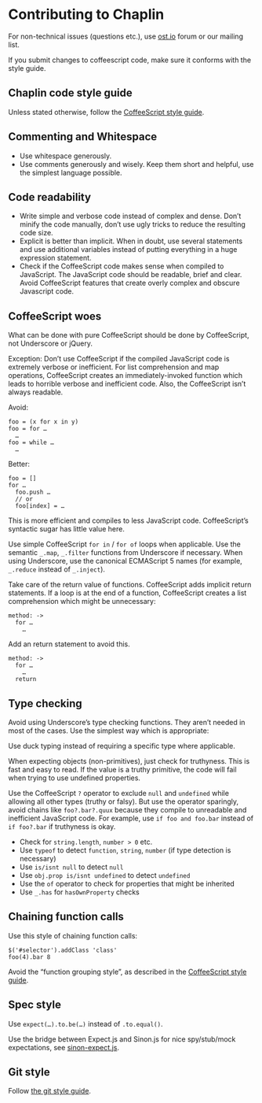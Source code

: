 # Contributing to Chaplin
For non-technical issues (questions etc.),
use [ost.io](http://ost.io/chaplinjs/chaplin) forum or our mailing list.

If you submit changes to coffeescript code, make sure it conforms with the style guide.

## Chaplin code style guide

Unless stated otherwise, follow the [CoffeeScript style guide](https://github.com/polarmobile/coffeescript-style-guide).

## Commenting and Whitespace

* Use whitespace generously.
* Use comments generously and wisely. Keep them short and helpful, use the simplest language possible.

## Code readability

* Write simple and verbose code instead of complex and dense. Don’t minify the code manually, don’t use ugly tricks to reduce the resulting code size.
* Explicit is better than implicit. When in doubt, use several statements and use additional variables instead of putting everything in a huge expression statement.
* Check if the CoffeeScript code makes sense when compiled to JavaScript. The JavaScript code should be readable, brief and clear. Avoid CoffeeScript features that create overly complex and obscure Javascript code.

## CoffeeScript woes

What can be done with pure CoffeeScript should be done by CoffeeScript, not Underscore or jQuery.

Exception: Don’t use CoffeeScript if the compiled JavaScript code is extremely verbose or inefficient. For list comprehension and map operations, CoffeeScript creates an immediately-invoked function which leads to horrible verbose and inefficient code. Also, the CoffeeScript isn’t always readable.

Avoid:

```
foo = (x for x in y)
foo = for …
  …
foo = while …
  …
```

Better:

```
foo = []
for …
  foo.push …
  // or
  foo[index] = …
```

This is more efficient and compiles to less JavaScript code. CoffeeScript’s syntactic sugar has little value here.

Use simple CoffeeScript `for in` / `for of` loops when applicable. Use the semantic `_.map`, `_.filter` functions from Underscore if necessary. When using Underscore, use the canonical ECMAScript 5 names (for example, `_.reduce` instead of  `_.inject`).

Take care of the return value of functions. CoffeeScript adds implicit return statements. If a loop is at the end of a function, CoffeeScript creates a list comprehension which might be unnecessary:

```
method: ->
  for …
    …
```

Add an return statement to avoid this.

```
method: ->
  for …
    …
  return
```

## Type checking

Avoid using Underscore’s type checking functions. They aren’t needed in most of the cases. Use the simplest way which is appropriate:

Use duck typing instead of requiring a specific type where applicable.

When expecting objects (non-primitives), just check for truthyness. This is fast and easy to read. If the value is a truthy primitive, the code will fail when trying to use undefined properties.

Use the CoffeeScript `?` operator to exclude `null` and `undefined` while allowing all other types (truthy or falsy). But use the operator sparingly, avoid chains like `foo?.bar?.quux` because they compile to unreadable and inefficient JavaScript code. For example, use `if foo and foo.bar` instead of `if foo?.bar` if truthyness is okay.

- Check for `string.length`, `number > 0` etc.
- Use `typeof` to detect `function`, `string`, `number` (if type detection is necessary)
- Use `is/isnt null` to detect `null`
- Use `obj.prop is/isnt undefined` to detect `undefined`
- Use the `of` operator to check for properties that might be inherited
- Use `_.has` for `hasOwnProperty` checks

## Chaining function calls

Use this style of chaining function calls:

```
$('#selector').addClass 'class'
foo(4).bar 8
```

Avoid the “function grouping style”, as described in the [CoffeeScript style guide](https://github.com/polarmobile/coffeescript-style-guide).

## Spec style

Use `expect(…).to.be(…)` instead of `.to.equal()`.

Use the bridge between Expect.js and Sinon.js for nice spy/stub/mock expectations, see [sinon-expect.js](https://github.com/lightsofapollo/sinon-expect/blob/master/lib/sinon-expect.js).

## Git style

Follow [the git style guide](https://github.com/paulmillr/code-style-guides/blob/master/README.md#git).

